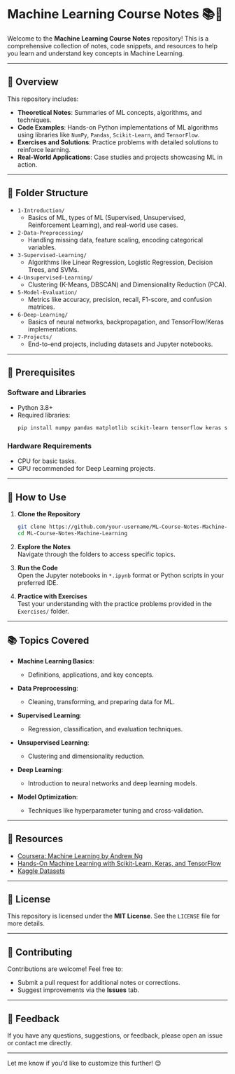 

# **Machine Learning Course Notes** 📚🤖  

Welcome to the **Machine Learning Course Notes** repository! This is a comprehensive collection of notes, code snippets, and resources to help you learn and understand key concepts in Machine Learning.  

---

## **📖 Overview**  

This repository includes:  
- **Theoretical Notes**: Summaries of ML concepts, algorithms, and techniques.  
- **Code Examples**: Hands-on Python implementations of ML algorithms using libraries like `NumPy`, `Pandas`, `Scikit-Learn`, and `TensorFlow`.  
- **Exercises and Solutions**: Practice problems with detailed solutions to reinforce learning.  
- **Real-World Applications**: Case studies and projects showcasing ML in action.  

---

## **📂 Folder Structure**  

- `1-Introduction/`  
  - Basics of ML, types of ML (Supervised, Unsupervised, Reinforcement Learning), and real-world use cases.  
- `2-Data-Preprocessing/`  
  - Handling missing data, feature scaling, encoding categorical variables.  
- `3-Supervised-Learning/`  
  - Algorithms like Linear Regression, Logistic Regression, Decision Trees, and SVMs.  
- `4-Unsupervised-Learning/`  
  - Clustering (K-Means, DBSCAN) and Dimensionality Reduction (PCA).  
- `5-Model-Evaluation/`  
  - Metrics like accuracy, precision, recall, F1-score, and confusion matrices.  
- `6-Deep-Learning/`  
  - Basics of neural networks, backpropagation, and TensorFlow/Keras implementations.  
- `7-Projects/`  
  - End-to-end projects, including datasets and Jupyter notebooks.  

---

## **🔧 Prerequisites**  

### **Software and Libraries**  
- Python 3.8+  
- Required libraries:  
  ```bash
  pip install numpy pandas matplotlib scikit-learn tensorflow keras seaborn
  ```  

### **Hardware Requirements**  
- CPU for basic tasks.  
- GPU recommended for Deep Learning projects.  

---

## **🚀 How to Use**  

1. **Clone the Repository**  
   ```bash
   git clone https://github.com/your-username/ML-Course-Notes-Machine-Learning.git
   cd ML-Course-Notes-Machine-Learning
   ```  

2. **Explore the Notes**  
   Navigate through the folders to access specific topics.  

3. **Run the Code**  
   Open the Jupyter notebooks in `*.ipynb` format or Python scripts in your preferred IDE.  

4. **Practice with Exercises**  
   Test your understanding with the practice problems provided in the `Exercises/` folder.  

---

## **📚 Topics Covered**  

- **Machine Learning Basics**:  
  - Definitions, applications, and key concepts.  

- **Data Preprocessing**:  
  - Cleaning, transforming, and preparing data for ML.  

- **Supervised Learning**:  
  - Regression, classification, and evaluation techniques.  

- **Unsupervised Learning**:  
  - Clustering and dimensionality reduction.  

- **Deep Learning**:  
  - Introduction to neural networks and deep learning models.  

- **Model Optimization**:  
  - Techniques like hyperparameter tuning and cross-validation.  

---

## **🔗 Resources**  

- [Coursera: Machine Learning by Andrew Ng](https://www.coursera.org/learn/machine-learning)  
- [Hands-On Machine Learning with Scikit-Learn, Keras, and TensorFlow](https://www.oreilly.com/library/view/hands-on-machine-learning/9781492032632/)  
- [Kaggle Datasets](https://www.kaggle.com/datasets)  

---

## **📜 License**  

This repository is licensed under the **MIT License**. See the `LICENSE` file for more details.  

---

## **🤝 Contributing**  

Contributions are welcome! Feel free to:  
- Submit a pull request for additional notes or corrections.  
- Suggest improvements via the **Issues** tab.  

---

## **💬 Feedback**  

If you have any questions, suggestions, or feedback, please open an issue or contact me directly.  

--- 

Let me know if you'd like to customize this further! 😊
